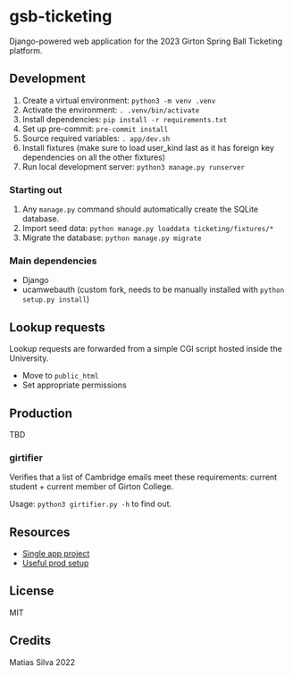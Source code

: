 # gsb-ticketing

Django-powered web application for the 2023 Girton Spring Ball Ticketing platform.

## Development

1. Create a virtual environment: `python3 -m venv .venv`
2. Activate the environment: `. .venv/bin/activate`
3. Install dependencies: `pip install -r requirements.txt`
4. Set up pre-commit: `pre-commit install`
5. Source required variables: `. app/dev.sh`
6. Install fixtures (make sure to load user_kind last as it has foreign key dependencies on all the other fixtures)
7. Run local development server: `python3 manage.py runserver`

### Starting out

1. Any `manage.py` command should automatically create the SQLite database.
2. Import seed data: `python manage.py loaddata ticketing/fixtures/*`
3. Migrate the database: `python manage.py migrate`

### Main dependencies

- Django
- ucamwebauth (custom fork, needs to be manually installed with `python setup.py install`)

## Lookup requests

Lookup requests are forwarded from a simple CGI script hosted inside the University.

- Move to `public_html`
- Set appropriate permissions

## Production

TBD

### girtifier

Verifies that a list of Cambridge emails meet these requirements: current student + current member of Girton College.

Usage: `python3 girtifier.py -h` to find out.

## Resources

- [Single app project](https://zindilis.com/posts/django-anatomy-for-single-app/)
- [Useful prod setup](https://www.oreilly.com/library/view/lightweight-django/9781491946275/ch01.html)

## License

MIT

## Credits

Matias Silva 2022

